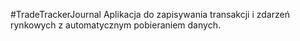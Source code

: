 #TradeTrackerJournal
Aplikacja do zapisywania transakcji i zdarzeń rynkowych z automatycznym pobieraniem danych.
